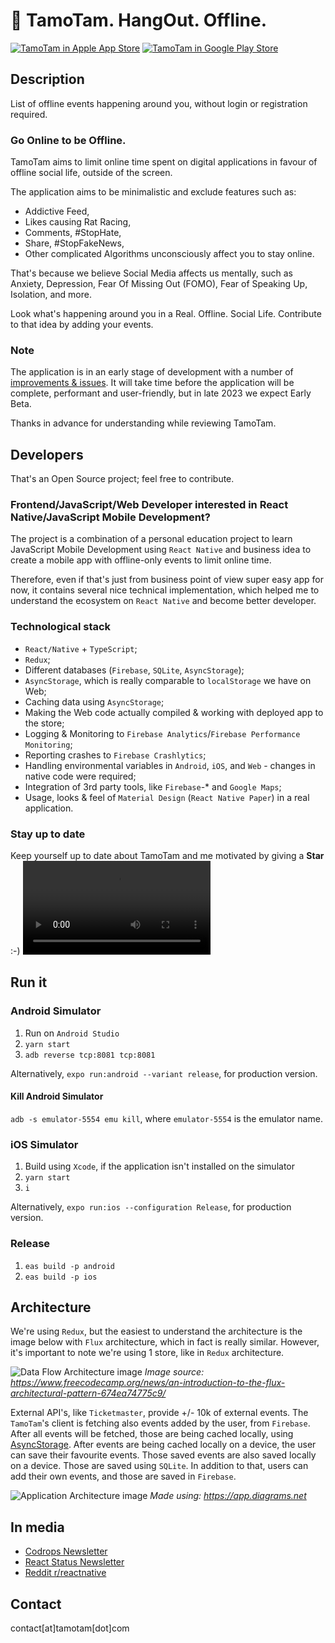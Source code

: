 # 🤙 TamoTam. HangOut. Offline.

[![TamoTam in Apple App Store](docs/AppleAppStoreButton.png)](https://apps.apple.com/pl/app/tamotam-hangout-offline/id1625649957)
[![TamoTam in Google Play Store](docs/GooglePlayStoreButton.png)](https://play.google.com/store/apps/details?id=com.tamotam.application)

## Description

List of offline events happening around you, without login or registration required.

### Go Online to be Offline.

TamoTam aims to limit online time spent on digital applications in favour of offline social life, outside of the screen.

The application aims to be minimalistic and exclude features such as:

- Addictive Feed,
- Likes causing Rat Racing,
- Comments, #StopHate,
- Share, #StopFakeNews,
- Other complicated Algorithms unconsciously affect you to stay online.

That's because we believe Social Media affects us mentally, such as Anxiety, Depression, Fear Of Missing Out (FOMO), Fear of Speaking Up, Isolation, and more.

Look what's happening around you in a Real. Offline. Social Life.
Contribute to that idea by adding your events.

### Note

The application is in an early stage of development with a number of [improvements & issues](https://github.com/tamotam-com/tamotam-app/issues).
It will take time before the application will be complete, performant and user-friendly, but in late 2023 we expect Early Beta.

Thanks in advance for understanding while reviewing TamoTam.

## Developers

That's an Open Source project; feel free to contribute.

### Frontend/JavaScript/Web Developer interested in React Native/JavaScript Mobile Development?

The project is a combination of a personal education project to learn JavaScript Mobile Development using `React Native` and business idea to create a mobile app with offline-only events to limit online time.

Therefore, even if that's just from business point of view super easy app for now, it contains several nice technical implementation, which helped me to understand the ecosystem on `React Native` and become better developer.

### Technological stack

- `React/Native` + `TypeScript`;
- `Redux`;
- Different databases (`Firebase`, `SQLite`, `AsyncStorage`);
- `AsyncStorage`, which is really comparable to `localStorage` we have on Web;
- Caching data using `AsyncStorage`;
- Making the Web code actually compiled & working with deployed app to the store;
- Logging & Monitoring to `Firebase Analytics`/`Firebase Performance Monitoring`;
- Reporting crashes to `Firebase Crashlytics`;
- Handling environmental variables in `Android`, `iOS`, and `Web` - changes in native code were required;
- Integration of 3rd party tools, like `Firebase`-* and `Google Maps`;
- Usage, looks & feel of `Material Design` (`React Native Paper`) in a real application.

### Stay up to date

Keep yourself up to date about TamoTam and me motivated by giving a **Star** :-)
![Star TamoTam on GitHub](docs/star.mov)

## Run it

### Android Simulator

1. Run on `Android Studio`
2. `yarn start`
3. `adb reverse tcp:8081 tcp:8081`

Alternatively, `expo run:android --variant release`, for production version.

#### Kill Android Simulator

`adb -s emulator-5554 emu kill`, where `emulator-5554` is the emulator name.

### iOS Simulator

1. Build using `Xcode`, if the application isn't installed on the simulator
2. `yarn start`
3. `i`

Alternatively, `expo run:ios --configuration Release`, for production version.

### Release

1. `eas build -p android`
2. `eas build -p ios`

## Architecture

We're using `Redux`, but the easiest to understand the architecture is the image below with `Flux` architecture, which in fact is really similar. However, it's important to note we're using 1 store, like in `Redux` architecture.

![Data Flow Architecture image](docs/dataFlowArchitecture.png)
*Image source: https://www.freecodecamp.org/news/an-introduction-to-the-flux-architectural-pattern-674ea74775c9/*

External API's, like `Ticketmaster`, provide +/- 10k of external events. The `TamoTam`'s client is fetching also events added by the user, from `Firebase`. After all events will be fetched, those are being cached locally, using [AsyncStorage](https://github.com/react-native-async-storage/async-storage). After events are being cached locally on a device, the user can save their favourite events. Those saved events are also saved locally on a device. Those are saved using `SQLite`. In addition to that, users can add their own events, and those are saved in `Firebase`.

![Application Architecture image](docs/applicationArchitecture.svg)
*Made using: https://app.diagrams.net*

## In media

- [Codrops Newsletter](https://tympanus.net/codrops/collective/collective-736/)
- [React Status Newsletter](https://react.statuscode.com/issues/310)
- [Reddit r/reactnative](https://www.reddit.com/r/reactnative/comments/xzcxn8/react_native_typescript_app_with_firebase/)

## Contact

contact[at]tamotam[dot]com
